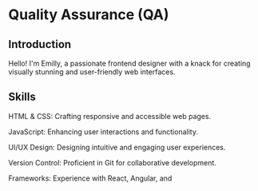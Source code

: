 # Quality Assurance (QA) 

## Introduction

Hello! I'm Emilly, a passionate frontend designer with a knack for creating visually stunning and user-friendly web interfaces. 

## Skills

  HTML & CSS: Crafting responsive and accessible web pages.

  JavaScript: Enhancing user interactions and functionality.

  UI/UX Design: Designing intuitive and engaging user experiences.

  Version Control: Proficient in Git for collaborative development.

   Frameworks: Experience with React, Angular, and 
    




